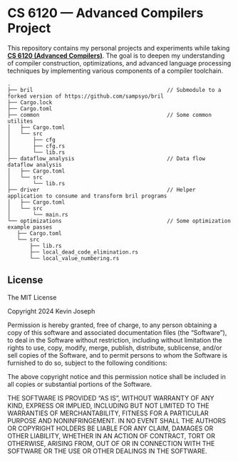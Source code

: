 # CS 6120 — Advanced Compilers Project

This repository contains my personal projects and experiments while taking [**CS 6120 (Advanced Compilers)**](https://www.cs.cornell.edu/courses/cs6120/2023fa/self-guided/). The goal is to deepen my understanding of compiler construction, optimizations, and advanced language processing techniques by implementing various components of a compiler toolchain.
```
.
├── bril                                          // Submodule to a forked version of https://github.com/sampsyo/bril
├── Cargo.lock
├── Cargo.toml
├── common                                        // Some common utilites
│   ├── Cargo.toml
│   └── src
│       ├── cfg
│       ├── cfg.rs
│       └── lib.rs
├── dataflow_analysis                             // Data flow dataflow analysis
│   ├── Cargo.toml
│   └── src
│       └── lib.rs
├── driver                                        // Helper application to consume and transform bril programs
│   ├── Cargo.toml
│   └── src
│       └── main.rs
└── optimizations                                 // Some optimization example passes
   ├── Cargo.toml
   └── src
       ├── lib.rs
       ├── local_dead_code_elimination.rs
       └── local_value_numbering.rs
```
## License
The MIT License

Copyright 2024 Kevin Joseph

Permission is hereby granted, free of charge, to any person obtaining a copy of this software and associated documentation files (the “Software”), to deal in the Software without restriction, including without limitation the rights to use, copy, modify, merge, publish, distribute, sublicense, and/or sell copies of the Software, and to permit persons to whom the Software is furnished to do so, subject to the following conditions:

The above copyright notice and this permission notice shall be included in all copies or substantial portions of the Software.

THE SOFTWARE IS PROVIDED “AS IS”, WITHOUT WARRANTY OF ANY KIND, EXPRESS OR IMPLIED, INCLUDING BUT NOT LIMITED TO THE WARRANTIES OF MERCHANTABILITY, FITNESS FOR A PARTICULAR PURPOSE AND NONINFRINGEMENT. IN NO EVENT SHALL THE AUTHORS OR COPYRIGHT HOLDERS BE LIABLE FOR ANY CLAIM, DAMAGES OR OTHER LIABILITY, WHETHER IN AN ACTION OF CONTRACT, TORT OR OTHERWISE, ARISING FROM, OUT OF OR IN CONNECTION WITH THE SOFTWARE OR THE USE OR OTHER DEALINGS IN THE SOFTWARE.
